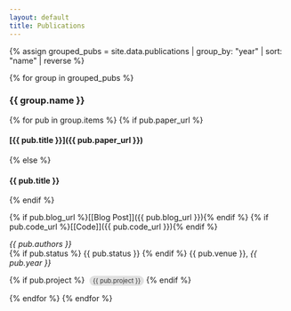```yaml
---
layout: default
title: Publications
---
```


{% assign grouped_pubs = site.data.publications | group_by: "year" | sort: "name" | reverse %}

{% for group in grouped_pubs %}
### {{ group.name }} <!-- Year as a header -->

{% for pub in group.items %}
{% if pub.paper_url %}
#### [{{ pub.title }}]({{ pub.paper_url }})
{% else %}
#### {{ pub.title }}
{% endif %}

{% if pub.blog_url %}[[Blog Post]]({{ pub.blog_url }}){% endif %}
{% if pub.code_url %}[[Code]]({{ pub.code_url }}){% endif %}

*{{ pub.authors }}*  
{% if pub.status %} {{ pub.status }} {% endif %} {{ pub.venue }}, _{{ pub.year }}_

{% if pub.project %}
<span style="display: inline-block; background-color: #e0e0e0; color: #333; padding: 2px 6px; border-radius: 12px; font-size: 0.8em; margin-left: 5px;">
  {{ pub.project }}
</span>
{% endif %}

{% endfor %}
{% endfor %}